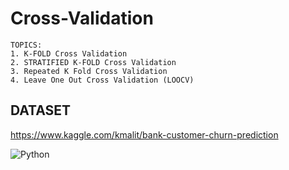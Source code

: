 # Cross-Validation
```
TOPICS:
1. K-FOLD Cross Validation
2. STRATIFIED K-FOLD Cross Validation
3. Repeated K Fold Cross Validation
4. Leave One Out Cross Validation (LOOCV)
```
## DATASET
https://www.kaggle.com/kmalit/bank-customer-churn-prediction

![Python](https://img.shields.io/badge/python-%2314354C.svg?style=for-the-badge&logo=python&logoColor=white)
